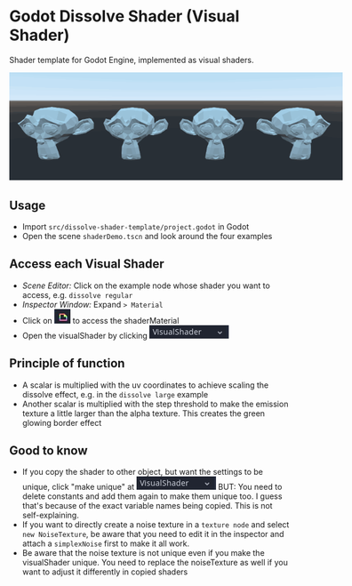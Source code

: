 # Godot Dissolve Shader (Visual Shader)

Shader template for Godot Engine, implemented as visual shaders.
<p align="center">
<img src="media/demo.gif" style="max-width: 600px;">
</p>

## Usage
* Import ```src/dissolve-shader-template/project.godot``` in Godot
* Open the scene ```shaderDemo.tscn``` and look around the four examples

## Access each Visual Shader
* *Scene Editor:* Click on the example node whose shader you want to access, e.g. ```dissolve regular```
* *Inspector Window:* Expand ```> Material```
* Click on ![shader material button](media/button_shaderMaterial.jpg) to access the shaderMaterial
* Open the visualShader by clicking ![visualShader button](media/button_visualShader.jpg)

## Principle of function

* A scalar is multiplied with the uv coordinates to achieve scaling the dissolve effect, e.g. in the ```dissolve large``` example
* Another scalar is multiplied with the step threshold to make the emission texture a little larger than the alpha texture. This creates the green glowing border effect


## Good to know
* If you copy the shader to other object, but want the settings to be unique, click "make unique" at ![visualShader button](media/button_visualShader.jpg) BUT: You need to delete constants and add them again to make them unique too. I guess that's because of the exact variable names being copied. This is not self-explaining.
* If you want to directly create a noise texture in a ```texture node``` and select ```new NoiseTexture```, be aware that you need to edit it in the inspector and attach a ```simplexNoise``` first to make it all work.
* Be aware that the noise texture is not unique even if you make the visualShader unique. You need to replace the noiseTexture as well if you want to adjust it differently in copied shaders
